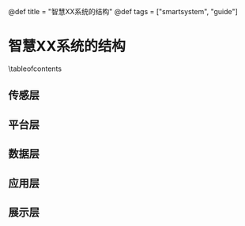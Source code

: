 @def title = "智慧XX系统的结构"
@def tags = ["smartsystem", "guide"]

# 智慧XX系统的结构

\tableofcontents

## 传感层

## 平台层

## 数据层

## 应用层

## 展示层

